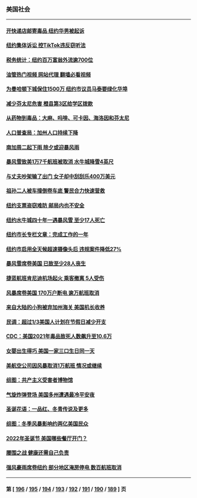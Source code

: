 ### 美国社会
---
#### [开快递店邮寄毒品 纽约华男被起诉](../../pages/ncid1078160/n13892485.md?12272045) 
#### [纽约集体诉讼 控TikTok违反窃听法](../../pages/ncid1078160/n13892505.md?12272045) 
#### [税务统计：纽约百万富翁外流逾700位](../../pages/ncid1078160/n13892477.md?12272045) 
#### [油管热门视频 网站代理 翻墙必看视频](http://138.2.39.72:81/youtube.html?epic-marker?12272045)
#### [为曼哈顿下城保住1500万 纽约市议员马泰要绿化华埠](../../pages/ncid1078160/n13892468.md?12272045) 
#### [减少芬太尼危害 橙县第3区给学区拨款](../../pages/ncid1078160/n13892460.md?12272045) 
#### [从药物到毒品：大麻、吗啡、可卡因、海洛因和芬太尼](../../pages/ncid1078160/n13892307.md?12272045) 
#### [人口普查局：加州人口持续下降](../../pages/ncid1078160/n13892299.md?12272045) 
#### [南加周二起下雨 除夕或迎暴风雨](../../pages/ncid1078160/n13892285.md?12272045) 
#### [暴风雪致美1万7千航班被取消 水牛城降雪4英尺](../../pages/ncid1078160/n13892237.md?12272045) 
#### [与丈夫吵架输了出门 女子却中刮刮乐400万美元](../../pages/ncid1078160/n13891865.md?12272045) 
#### [祖孙二人被车撞倒卷车底 警民合力快速营救](../../pages/ncid1078160/n13891900.md?12272045) 
#### [纽约支票盗窃难防 邮局内也不安全](../../pages/ncid1078160/n13891882.md?12272045) 
#### [纽约水牛城四十年一遇暴风雪 至少17人死亡](../../pages/ncid1078160/n13891880.md?12272045) 
#### [纽约市长专栏文章：完成工作的一年](../../pages/ncid1078160/n13891868.md?12272045) 
#### [纽约市启用全天候超速摄像头后 违规案件降低27%](../../pages/ncid1078160/n13891884.md?12272045) 
#### [暴风雪席卷美国 已致至少28人丧生](../../pages/ncid1078160/n13891806.md?12272045) 
#### [捷蓝航班肯尼迪机场起火 乘客撤离 5人受伤](../../pages/ncid1078160/n13891781.md?12272045) 
#### [风暴席卷美国 170万户断电 逾万航班取消](../../pages/ncid1078160/n13891721.md?12272045) 
#### [来自大陆的小狗被弃加州海关 美国机长收养](../../pages/ncid1078160/n13891407.md?12272045) 
#### [民调：超过1/3美国人计划在节假日减少开支](../../pages/ncid1078160/n13891337.md?12272045) 
#### [CDC：美国2021年毒品致死人数飙升至10.6万](../../pages/ncid1078160/n13891302.md?12272045) 
#### [女婴出生得巧 美国一家三口生日同一天](../../pages/ncid1078160/n13891358.md?12272045) 
#### [美航空公司因风暴取消1万航班 情况或继续](../../pages/ncid1078160/n13891292.md?12272045) 
#### [组图：共产主义受害者博物馆](../../pages/ncid1078160/n13890747.md?12272045) 
#### [气旋炸弹登场 美国多州遭遇最冷平安夜](../../pages/ncid1078160/n13891170.md?12272045) 
#### [圣诞花语：一品红、冬青传说及更多](../../pages/ncid1078160/n13891201.md?12272045) 
#### [组图：冬季风暴影响约两亿美国民众](../../pages/ncid1078160/n13891023.md?12272045) 
#### [2022年圣诞节 美国哪些餐厅开门？](../../pages/ncid1078160/n13891113.md?12272045) 
#### [腰围之战 健康还需自己负责](../../pages/ncid1078160/n13890989.md?12272045) 
#### [强风豪雨席卷纽约 部分地区淹房停电 数百航班取消](../../pages/ncid1078160/n13890949.md?12272045) 

---
#### 第 [ [196](./196.md?12272045) / [195](./195.md?12272045) / [194](./194.md?12272045) / [193](./193.md?12272045) / [192](./192.md?12272045) / [191](./191.md?12272045) / [190](./190.md?12272045) / [189](./189.md?12272045) ] 页
